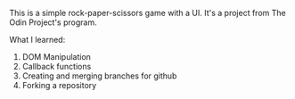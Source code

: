 This is a simple rock-paper-scissors game with a UI. It's a project from The Odin Project's program.

What I learned:
1. DOM Manipulation
2. Callback functions
3. Creating and merging branches for github
4. Forking a repository